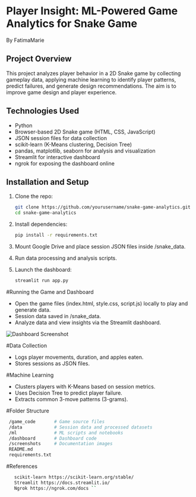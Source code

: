 # Player Insight: ML-Powered Game Analytics for Snake Game
By FatimaMarie 

## Project Overview

This project analyzes player behavior in a 2D Snake game by collecting gameplay data, applying machine learning to identify player patterns, predict failures, and generate design recommendations. The aim is to improve game design and player experience.

## Technologies Used

- Python  
- Browser-based 2D Snake game (HTML, CSS, JavaScript)  
- JSON session files for data collection  
- scikit-learn (K-Means clustering, Decision Tree)  
- pandas, matplotlib, seaborn for analysis and visualization  
- Streamlit for interactive dashboard  
- ngrok for exposing the dashboard online  


## Installation and Setup

1. Clone the repo:

   ```bash
   git clone https://github.com/yourusername/snake-game-analytics.git
   cd snake-game-analytics

2. Install dependencies:
   ```bash
   pip install -r requirements.txt

3. Mount Google Drive and place session JSON files inside /snake_data.

4. Run data processing and analysis scripts.

5. Launch the dashboard:
    ```bash
   streamlit run app.py

#Running the Game and Dashboard
- Open the game files (index.html, style.css, script.js) locally to play and generate data.
- Session data saved in /snake_data.
- Analyze data and view insights via the Streamlit dashboard.

![Dashboard Screenshot](./Screenshots/dashboard.png)


#Data Collection
- Logs player movements, duration, and apples eaten.
- Stores sessions as JSON files.


#Machine Learning
- Clusters players with K-Means based on session metrics.
- Uses Decision Tree to predict player failure.
- Extracts common 3-move patterns (3-grams).


#Folder Structure
   ```bash
    /game_code       # Game source files
    /data            # Session data and processed datasets
    /ml              # ML scripts and notebooks
    /dashboard       # Dashboard code
    /screenshots     # Documentation images
    README.md
    requirements.txt 
```


#References
```bash
   scikit-learn https://scikit-learn.org/stable/
   Streamlit https://docs.streamlit.io/ 
   Ngrok https://ngrok.com/docs ``
